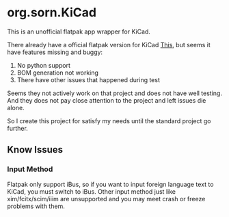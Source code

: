 # org.sorn.KiCad

This is an unofficial flatpak app wrapper for KiCad.

There already have a official flatpak version for KiCad [This](https://github.com/flathub/org.kicad_pcb.KiCad), but seems it have features missing and buggy:

1. No python support
1. BOM generation not working
1. There have other issues that happened during test

Seems they not actively work on that project and does not have well testing. And they does not pay close attention to the project and left issues die alone.

So I create this project for satisfy my needs until the standard project go further.

## Know Issues

### Input Method

Flatpak only support iBus, so if you want to input foreign language text to
KiCad, you must switch to iBus. Other input method just like
xim/fcitx/scim/iiim are unsupported and you may meet crash or freeze problems
with them.
